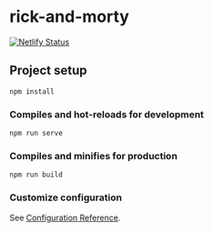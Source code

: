 # rick-and-morty

[![Netlify Status](https://api.netlify.com/api/v1/badges/1adfeb30-0fde-4835-bafc-a5124071ec6c/deploy-status)](https://rick-and-morty-exaple-vuex.netlify.app)

## Project setup
```
npm install
```

### Compiles and hot-reloads for development
```
npm run serve
```

### Compiles and minifies for production
```
npm run build
```

### Customize configuration
See [Configuration Reference](https://cli.vuejs.org/config/).
